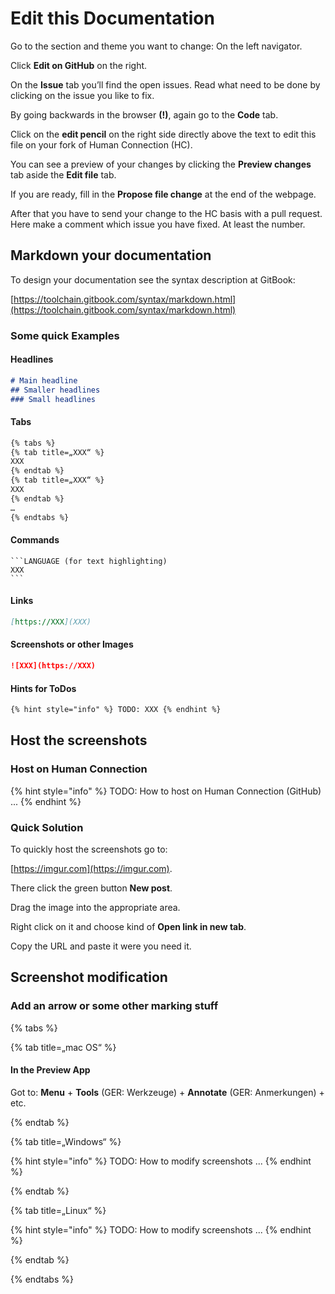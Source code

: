 # Edit this Documentation

Go to the section and theme you want to change: On the left navigator.

Click **Edit on GitHub** on the right.

On the **Issue** tab you’ll find the open issues.
Read what need to be done by clicking on the issue you like to fix.

By going backwards in the browser **(!)**, again go to the **Code** tab.

Click on the **edit pencil** on the right side directly above the text to edit this file on your fork of Human Connection (HC).

You can see a preview of your changes by clicking the **Preview changes** tab aside the **Edit file** tab.

If you are ready, fill in the **Propose file change** at the end of the webpage.

After that you have to send your change to the HC basis with a pull request.
Here make a comment which issue you have fixed. At least the number.


## Markdown your documentation

To design your documentation see the syntax description at GitBook:

[https://toolchain.gitbook.com/syntax/markdown.html](https://toolchain.gitbook.com/syntax/markdown.html)

### Some quick Examples

#### Headlines
```markdown
# Main headline
## Smaller headlines
### Small headlines
```

#### Tabs
```markdown
{% tabs %}
{% tab title=„XXX“ %}
XXX
{% endtab %}
{% tab title=„XXX“ %}
XXX
{% endtab %}
…
{% endtabs %}
```

#### Commands
    ```LANGUAGE (for text highlighting)
    XXX
    ```

#### Links
```markdown
[https://XXX](XXX)
```

#### Screenshots or other Images
```markdown
![XXX](https://XXX)
```

#### Hints for ToDos
```markdown
{% hint style="info" %} TODO: XXX {% endhint %}
```

## Host the screenshots

### Host on Human Connection

{% hint style="info" %} TODO: How to host on Human Connection (GitHub) ... {% endhint %}

### Quick Solution

To quickly host the screenshots go to:

[https://imgur.com](https://imgur.com).

There click the green button **New post**.

Drag the image into the appropriate area.

Right click on it and choose kind of **Open link in new tab**.

Copy the URL and paste it were you need it.


## Screenshot modification

### Add an arrow or some other marking stuff

{% tabs %}

{% tab title=„mac OS“ %}

#### In the Preview App

Got to: **Menu** + **Tools** (GER: Werkzeuge) + **Annotate** (GER: Anmerkungen) + etc.

{% endtab %}

{% tab title=„Windows“ %}

{% hint style="info" %} TODO: How to modify screenshots ... {% endhint %}

{% endtab %}

{% tab title=„Linux“ %}

{% hint style="info" %} TODO: How to modify screenshots ... {% endhint %}

{% endtab %}

{% endtabs %}
